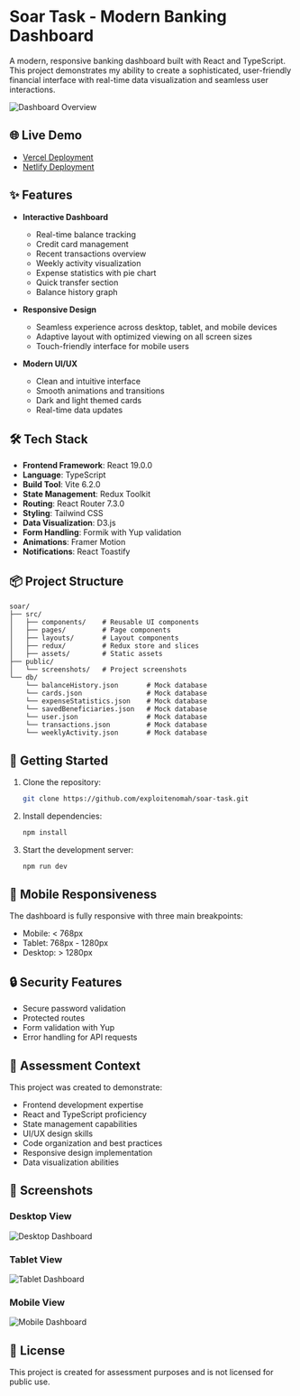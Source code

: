 # Soar Task - Modern Banking Dashboard

A modern, responsive banking dashboard built with React and TypeScript. This project demonstrates my ability to create a sophisticated, user-friendly financial interface with real-time data visualization and seamless user interactions.

![Dashboard Overview](public/screenshots/desktop.png)

## 🌐 Live Demo

- [Vercel Deployment](https://soartask2025.vercel.app/)
- [Netlify Deployment](https://soartask.netlify.app/)

## ✨ Features

- **Interactive Dashboard**
  - Real-time balance tracking
  - Credit card management
  - Recent transactions overview
  - Weekly activity visualization
  - Expense statistics with pie chart
  - Quick transfer section
  - Balance history graph

- **Responsive Design**
  - Seamless experience across desktop, tablet, and mobile devices
  - Adaptive layout with optimized viewing on all screen sizes
  - Touch-friendly interface for mobile users

- **Modern UI/UX**
  - Clean and intuitive interface
  - Smooth animations and transitions
  - Dark and light themed cards
  - Real-time data updates

## 🛠️ Tech Stack

- **Frontend Framework**: React 19.0.0
- **Language**: TypeScript
- **Build Tool**: Vite 6.2.0
- **State Management**: Redux Toolkit
- **Routing**: React Router 7.3.0
- **Styling**: Tailwind CSS
- **Data Visualization**: D3.js
- **Form Handling**: Formik with Yup validation
- **Animations**: Framer Motion
- **Notifications**: React Toastify

## 📦 Project Structure

```
soar/
├── src/
│   ├── components/    # Reusable UI components
│   ├── pages/         # Page components
│   ├── layouts/       # Layout components
│   ├── redux/         # Redux store and slices
│   ├── assets/        # Static assets
├── public/
│   └── screenshots/   # Project screenshots
└── db/
    └── balanceHistory.json       # Mock database
    └── cards.json                # Mock database
    └── expenseStatistics.json    # Mock database
    └── savedBeneficiaries.json   # Mock database
    └── user.json                 # Mock database
    └── transactions.json         # Mock database
    └── weeklyActivity.json       # Mock database

```

## 🚀 Getting Started

1. Clone the repository:
   ```bash
   git clone https://github.com/exploitenomah/soar-task.git
   ```

2. Install dependencies:
   ```bash
   npm install
   ```

3. Start the development server:
   ```bash
   npm run dev
   ```

## 📱 Mobile Responsiveness

The dashboard is fully responsive with three main breakpoints:
- Mobile: < 768px
- Tablet: 768px - 1280px
- Desktop: > 1280px

## 🔒 Security Features

- Secure password validation
- Protected routes
- Form validation with Yup
- Error handling for API requests

## 🤝 Assessment Context

This project was created to demonstrate:
- Frontend development expertise
- React and TypeScript proficiency
- State management capabilities
- UI/UX design skills
- Code organization and best practices
- Responsive design implementation
- Data visualization abilities

## 📸 Screenshots

<!-- <details>
<summary>Click to view screenshots</summary> -->

### Desktop View
![Desktop Dashboard](public/screenshots/desktop.png)

### Tablet View
![Tablet Dashboard](public/screenshots/tablet.png)

### Mobile View
![Mobile Dashboard](public/screenshots/mobile.png)

</details>

## 📄 License

This project is created for assessment purposes and is not licensed for public use.
